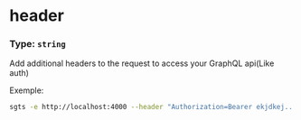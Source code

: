 # header

### Type: `string`

Add additional headers to the request to access your GraphQL api(Like auth)

Exemple:

```bash
sgts -e http://localhost:4000 --header "Authorization=Bearer ekjdkej...&SomeHeader=SomeValue"
```
